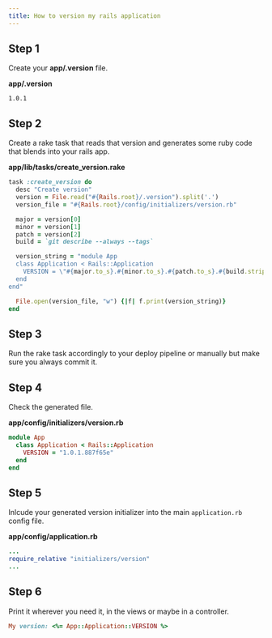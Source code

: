 ```yaml
---
title: How to version my rails application
---
```


## Step 1
Create your **app/.version** file.

**app/.version**
```
1.0.1
```
## Step 2
Create a rake task that reads that version and generates some ruby code that blends into your rails app.

**app/lib/tasks/create_version.rake**
```ruby
task :create_version do
  desc "Create version"
  version = File.read("#{Rails.root}/.version").split('.')
  version_file = "#{Rails.root}/config/initializers/version.rb"

  major = version[0]
  minor = version[1]
  patch = version[2]
  build = `git describe --always --tags`

  version_string = "module App
  class Application < Rails::Application
    VERSION = \"#{major.to_s}.#{minor.to_s}.#{patch.to_s}.#{build.strip}\"
  end
end"

  File.open(version_file, "w") {|f| f.print(version_string)}
end
```

## Step 3
Run the rake task accordingly to your deploy pipeline or manually but make sure you always commit it.


## Step 4
Check the generated file.

**app/config/initializers/version.rb**
```ruby
module App
  class Application < Rails::Application
    VERSION = "1.0.1.887f65e"
  end
end
```

## Step 5
Inlcude your generated version initializer into the main `application.rb` config file.

**app/config/application.rb**
```ruby
...
require_relative "initializers/version"
...
```

## Step 6
Print it wherever you need it, in the views or maybe in a controller.

```ruby
My version: <%= App::Application::VERSION %>
```
